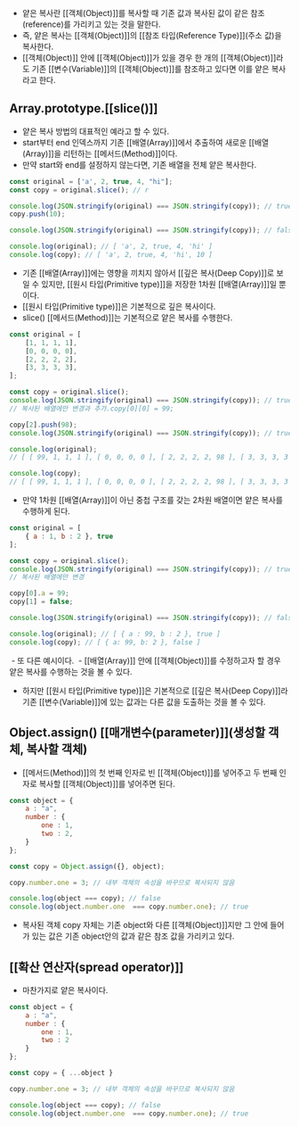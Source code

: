 - 얕은 복사란 [[객체(Object)]]를 복사할 때 기존 값과 복사된 값이 같은 참조(reference)를 가리키고 있는 것을 말한다.
- 즉, 얕은 복사는 [[객체(Object)]]의 [[참조 타입(Reference Type)]](주소 값)을 복사한다.
- [[객체(Object)]] 안에 [[객체(Object)]]가 있을 경우 한 개의 [[객체(Object)]]라도 기존 [[변수(Variable)]]의 [[객체(Object)]]를 참조하고 있다면 이를 얕은 복사라고 한다.


## Array.prototype.[[slice()]]

- 얕은 복사 방법의 대표적인 예라고 할 수 있다.
- start부터 end 인덱스까지 기존 [[배열(Array)]]에서 추출하여 새로운 [[배열(Array)]]을 리턴하는 [[메서드(Method)]]이다. 
- 만약 start와 end를 설정하지 않는다면, 기존 배열을 전체 얕은 복사한다.

```js
const original = ['a', 2, true, 4, "hi"];
const copy = original.slice(); // r

console.log(JSON.stringify(original) === JSON.stringify(copy)); // true 
copy.push(10); 

console.log(JSON.stringify(original) === JSON.stringify(copy)); // false 

console.log(original); // [ 'a', 2, true, 4, 'hi' ]
console.log(copy); // [ 'a', 2, true, 4, 'hi', 10 ]
```

- 기존 [[배열(Array)]]에는 영향을 끼치지 않아서 [[깊은 복사(Deep Copy)]]로 보일 수 있지만, [[원시 타입(Primitive type)]]을 저장한 1차원 [[배열(Array)]]일 뿐이다.
- [[원시 타입(Primitive type)]]은 기본적으로 깊은 복사이다.
- slice() [[메서드(Method)]]는 기본적으로 얕은 복사를 수행한다.

```js
const original = [  
	[1, 1, 1, 1],  
	[0, 0, 0, 0],  
	[2, 2, 2, 2],  
	[3, 3, 3, 3],
]; 

const copy = original.slice();
console.log(JSON.stringify(original) === JSON.stringify(copy)); // true 
// 복사된 배열에만 변경과 추가.copy[0][0] = 99; 

copy[2].push(98); 
console.log(JSON.stringify(original) === JSON.stringify(copy)); // true 

console.log(original);
// [ [ 99, 1, 1, 1 ], [ 0, 0, 0, 0 ], [ 2, 2, 2, 2, 98 ], [ 3, 3, 3, 3 ] ]출력

console.log(copy);
// [ [ 99, 1, 1, 1 ], [ 0, 0, 0, 0 ], [ 2, 2, 2, 2, 98 ], [ 3, 3, 3, 3 ] ]출력
```

- 만약 1차원 [[배열(Array)]]이 아닌 중첩 구조를 갖는 2차원 배열이면 얕은 복사를 수행하게 된다.

```js
const original = [
	{ a : 1, b : 2 }, true
];

const copy = original.slice(); 
console.log(JSON.stringify(original) === JSON.stringify(copy)); // true 
// 복사된 배열에만 변경

copy[0].a = 99;
copy[1] = false; 

console.log(JSON.stringify(original) === JSON.stringify(copy)); // false 

console.log(original); // [ { a : 99, b : 2 }, true ]
console.log(copy); // [ { a: 99, b: 2 }, false ]
```

 - 또 다른 예시이다.
 - [[배열(Array)]] 안에 [[객체(Object)]]를 수정하고자 할 경우 얕은 복사를 수행하는 것을 볼 수 있다.

 - 하지만 [[원시 타입(Primitive type)]]은 기본적으로 [[깊은 복사(Deep Copy)]]라 기존 [[변수(Variable)]]에 있는 값과는 다른 값을 도출하는 것을 볼 수 있다. 


## Object.assign() [[매개변수(parameter)]](생성할 객체, 복사할 객체)

- [[메서드(Method)]]의 첫 번째 인자로 빈 [[객체(Object)]]를 넣어주고 두 번째 인자로 복사할 [[객체(Object)]]를 넣어주면 된다.

```js
const object = {
	a : "a",
	number : {
		one : 1,    
		two : 2,  
	}
}; 

const copy = Object.assign({}, object); 

copy.number.one = 3; // 내부 객체의 속성을 바꾸므로 복사되지 않음

console.log(object === copy); // false
console.log(object.number.one  === copy.number.one); // true
```

- 복사된 객체 copy 자체는 기존 object와 다른 [[객체(Object)]]지만 그 안에 들어가 있는 값은 기존 object안의 값과 같은 참조 값을 가리키고 있다.


## [[확산 연산자(spread operator)]]

- 마찬가지로 얕은 복사이다.

```js
const object = {
	a : "a",
	number : {
		one : 1,
		two : 2
	}
}; 

const copy = { ...object } 

copy.number.one = 3; // 내부 객체의 속성을 바꾸므로 복사되지 않음

console.log(object === copy); // false
console.log(object.number.one  === copy.number.one); // true
```
